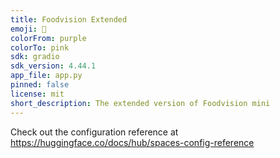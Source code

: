 ```yaml
---
title: Foodvision Extended
emoji: 🥘
colorFrom: purple
colorTo: pink
sdk: gradio
sdk_version: 4.44.1
app_file: app.py
pinned: false
license: mit
short_description: The extended version of Foodvision mini
---
```


Check out the configuration reference at https://huggingface.co/docs/hub/spaces-config-reference
